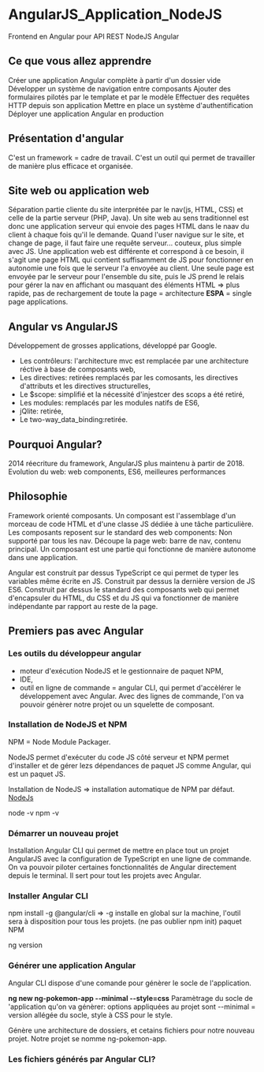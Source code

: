 # AngularJS_Application_NodeJS

 Frontend en Angular pour API REST NodeJS Angular

## Ce que vous allez apprendre

Créer une application Angular complète à partir d'un dossier vide
Développer un système de navigation entre composants
Ajouter des formulaires pilotés par le template et par le modèle
Effectuer des requêtes HTTP depuis son application
Mettre en place un système d'authentification
Déployer une application Angular en production

## Présentation d'angular

C'est un framework = cadre de travail.
C'est un outil qui permet de travailler de manière plus efficace et organisée.

## Site web ou application web

Séparation partie cliente du site interprétée par le nav(js, HTML, CSS) et celle de la partie serveur (PHP, Java).
Un site web au sens traditionnel est donc une application serveur qui envoie des pages HTML dans le naav du client à chaque fois qu'il le demande.
Quand l'user navigue sur le site, et change de page, il faut faire une requête serveur... couteux, plus simple avec JS.
Une application web est différente et correspond à ce besoin, il s'agit une page HTML qui contient suffisamment de JS pour fonctionner en autonomie une fois que le serveur l'a envoyée au client. Une seule page est envoyée par le serveur pour l'ensemble du site, puis le JS prend le relais pour gérer la nav en affichant ou masquant des éléments HTML => plus rapide, pas de rechargement de toute la page = architecture **ESPA** = single page applications.

## Angular vs AngularJS

Développement de grosses applications, développé par Google.

- Les contrôleurs: l'architecture mvc est remplacée par une architecture réctive à base de composants web,
- Les directives: retirées remplacés par les comosants, les directives d'attributs et les directives structurelles,
- Le $scope: simplifié et la nécessité d'injestcer des scops a été retiré,
- Les modules: remplacés par les modules natifs de ES6,
- jQlite: retirée,
- Le two-way_data_binding:retirée.

## Pourquoi Angular?

2014 réecriture du framework, AngularJS plus maintenu à partir de 2018.
Evolution du web: web components, ES6, meilleures performances

## Philosophie

Framework orienté composants.
Un composant est l'assemblage d'un morceau de code HTML et d'une classe JS dédiée à une tâche particulière.
Les composants reposent sur le standard des web components:
Non supporté par tous les nav.
Découpe la page web: barre de nav, contenu principal.
Un composant est une partie qui fonctionne de manière autonome dans une application.

Angular est construit par dessus TypeScript ce qui permet de typer les variables même écrite en JS.
Construit par dessus la dernière version de JS ES6.
Construit par dessus le standard des composants web qui permet d'encapsuler du HTML, du CSS et du JS qui va fonctionner de manière indépendante par rapport au reste de la page.

## Premiers pas avec Angular

### Les outils du développeur angular

- moteur d'exécution NodeJS et le gestionnaire de paquet NPM,
- IDE,
- outil en ligne de commande = angular CLI, qui permet d'accèlérer le développement avec Angular. Avec des lignes de commande, l'on va pouvoir génèrer notre projet ou un squelette de composant.

### Installation de NodeJS et NPM

NPM = Node Module Packager.

NodeJS permet d'exécuter du code JS côté serveur et NPM permet d'installer et de gérer lezs dépendances de paquet JS comme Angular, qui est un paquet JS.

Installation de NodeJS => installation automatique de NPM par défaut.
[NodeJs](https://nodejs.org/en)

node -v
npm -v

### Démarrer un nouveau projet

Installation Angular CLI qui permet de mettre en place tout un projet AngularJS avec la configuration de TypeScript en une ligne de commande.
On va pouvoir piloter certaines fonctionnalités de Angular directement depuis le terminal.
Il sert pour tout les projets avec Angular.

### Installer Angular CLI

npm install -g @angular/cli => -g installe en global sur la machine, l'outil sera à disposition pour tous les projets. (ne pas oublier npm init)
paquet NPM

ng version

### Générer une application Angular

Angular CLI dispose d'une comande pour génèrer le socle de l'application.

**ng new ng-pokemon-app --minimal --style=css**
Paramètrage du socle de 'application qu'on va génèrer: options appliquées au projet sont --minimal = version allégée du socle, style à CSS pour le style.

Génère une architecture de dossiers, et cetains fichiers pour notre nouveau projet.
Notre projet se nomme ng-pokemon-app.

### Les fichiers générés par Angular CLI?
